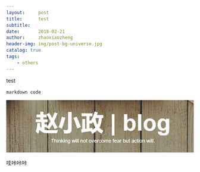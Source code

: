 ```yaml
---
layout:     post
title:      test
subtitle:   
date:       2018-02-21
author:     zhaoxiaozheng
header-img: img/post-bg-universe.jpg
catalog: true
tags:
    - others
---
```


test 

```
markdown code
```


![](img/1.png)

哇咔咔咔